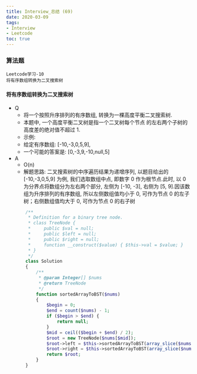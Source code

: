 ```yaml
---
title: Interview_总结 (69)
date: 2020-03-09
tags: 
- Interview
- Leetcode
toc: true
---
```


### 算法题
    Leetcode学习-10
    将有序数组转换为二叉搜索树

<!-- more -->

#### 将有序数组转换为二叉搜索树
- Q
    * 将一个按照升序排列的有序数组, 转换为一棵高度平衡二叉搜索树.
    * 本题中, 一个高度平衡二叉树是指一个二叉树每个节点 的左右两个子树的高度差的绝对值不超过 1.
    * 示例:
    * 给定有序数组: [-10,-3,0,5,9],
    * 一个可能的答案是: [0,-3,9,-10,null,5]
- A
    * O(n)
    * 解题思路: 二叉搜索树的中序遍历结果为递增序列, 以题目给出的 [-10,-3,0,5,9] 为例, 我们选取数组中点, 即数字 0 作为根节点.此时, 以 0 为分界点将数组分为左右两个部分, 左侧为 [-10, -3], 右侧为 [5, 9].因该数组为升序排列的有序数组, 所以左侧数组值均小于 0, 可作为节点 0 的左子树；右侧数组值均大于 0, 可作为节点 0 的右子树
    ```php
        /**
         * Definition for a binary tree node.
         * class TreeNode {
         *     public $val = null;
         *     public $left = null;
         *     public $right = null;
         *     function __construct($value) { $this->val = $value; }
         * }
         */
        class Solution 
        {
            /**
             * @param Integer[] $nums
             * @return TreeNode
             */
            function sortedArrayToBST($nums)
            {
                $begin = 0;
                $end = count($nums) - 1;
                if ($begin > $end) {
                    return null;
                }
                $mid = ceil(($begin + $end) / 2);
                $root = new TreeNode($nums[$mid]);
                $root->left = $this->sortedArrayToBST(array_slice($nums, 0, $mid));
                $root->right = $this->sortedArrayToBST(array_slice($nums, $mid + 1));
                return $root;
            }
        }
    ```

